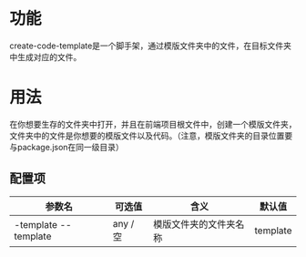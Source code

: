 # 功能
create-code-template是一个脚手架，通过模版文件夹中的文件，在目标文件夹中生成对应的文件。

# 用法
在你想要生存的文件夹中打开，并且在前端项目根文件中，创建一个模版文件夹，文件夹中的文件是你想要的模版文件以及代码。（注意，模版文件夹的目录位置要与package.json在同一级目录）

## 配置项
| 参数名 | 可选值 | 含义 | 默认值 |
| ----- | ----- | --- | --- |
| -template --template | any / 空 | 模版文件夹的文件夹名称 | template |

